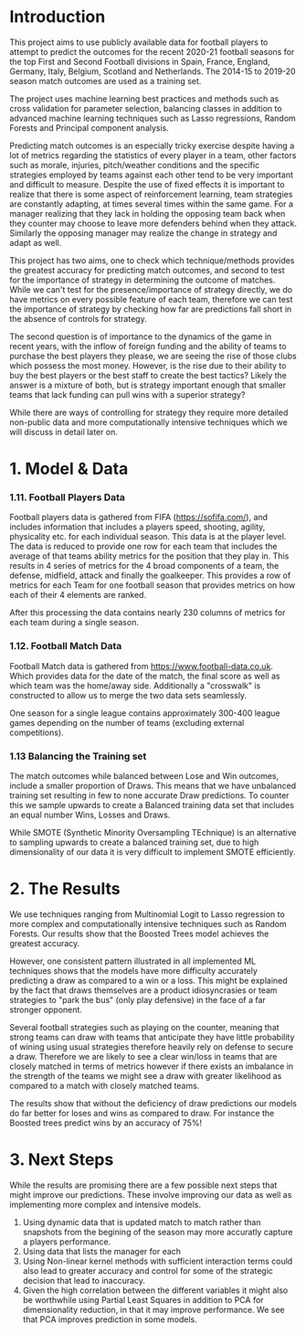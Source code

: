 # Introduction

This project aims to use publicly available data for football players to attempt to predict the outcomes for the recent 2020-21 football seasons for the top First and Second Football divisions in Spain, France, England, Germany, Italy, Belgium, Scotland and Netherlands. The 2014-15 to 2019-20 season match outcomes are used as a training set.

The project uses machine learning best practices and methods such as cross validation for parameter selection, balancing classes in addition to advanced machine learning techniques such as Lasso regressions, Random Forests and Principal component analysis.

Predicting match outcomes is an especially tricky exercise despite having a lot of metrics regarding the statistics of every player in a team, other factors such as morale, injuries, pitch/weather conditions and the specific strategies employed by teams against each other tend to be very important and difficult to measure. Despite the use of fixed effects it is important to realize that there is some aspect of reinforcement learning, team strategies are constantly adapting, at times several times within the same game. For a manager realizing that they lack in holding the opposing team back when they counter may choose to leave more defenders behind when they attack. Similarly the opposing manager may realize the change in strategy and adapt as well.

This project has two aims, one to check which technique/methods provides the greatest accuracy for predicting match outcomes, and second to test for the importance of strategy in determining the outcome of matches. While we can't test for the presence/importance of strategy directly, we do have metrics on every possible feature of each team, therefore we can test the importance of strategy by checking how far are predictions fall short in the absence of controls for strategy.

The second question is of importance to the dynamics of the game in recent years, with the inflow of foreign funding and the ability of teams to purchase the best players they please, we are seeing the rise of those clubs which possess the most money. However, is the rise due to their ability to buy the best players or the best staff to create the best tactics? Likely the answer is a mixture of both, but is strategy important enough that smaller teams that lack funding can pull wins with a superior strategy?

While there are ways of controlling for strategy they require more detailed non-public data and more computationally intensive techniques which we will discuss in detail later on.

# 1. Model & Data

### 1.11. Football Players Data
Football players data is gathered from FIFA (https://sofifa.com/), and includes information that includes a players speed, shooting, agility, physicality etc. for each individual season. This data is at the player level. The data is reduced to provide one row for each team that includes the average of that teams ability metrics for the position that they play in. This results in 4 series of metrics for the 4 broad components of a team, the defense, midfield, attack and finally the goalkeeper. This provides a row of metrics for each Team for one football season that provides metrics on how each of their 4 elements are ranked.

After this processing the data contains nearly 230 columns of metrics for each team during a single season.

### 1.12. Football Match Data
Football Match data is gathered from https://www.football-data.co.uk. Which provides data for the date of the match, the final score as well as which team was the home/away side. Additionally a "crosswalk" is constructed to allow us to merge the two data sets seamlessly.

One season for a single league contains approximately 300-400 league games depending on the number of teams (excluding external competitions). 


### 1.13 Balancing the Training set

The match outcomes while balanced between Lose and Win outcomes, include a smaller proportion of Draws. This means that we have unbalanced training set resulting in few to none accurate Draw predictions. To counter this we sample upwards to create a Balanced training data set that includes an equal number Wins, Losses and Draws. 

While SMOTE (Synthetic Minority Oversampling TEchnique) is an alternative to sampling upwards to create a balanced training set, due to high dimensionality of our data it is very difficult to implement SMOTE efficiently.

# 2. The Results

We use techniques ranging from Multinomial Logit to Lasso regression to more complex and computationally intensive techniques such as Random Forests. 
Our results show that the Boosted Trees model achieves the greatest accuracy.

However, one consistent pattern illustrated in all implemented ML techniques shows that the models have more difficulty accurately predicting a draw as compared to a win or a loss. This might be explained by the fact that draws themselves are a product idiosyncrasies or team strategies to "park the bus" (only play defensive) in the face of a far stronger opponent. 

Several football strategies such as playing on the counter, meaning that strong teams can draw with teams that anticipate they have little probability of wining using usual strategies therefore heavily rely on defense to secure a draw. Therefore we are likely to see a clear win/loss in teams that are closely matched in terms of metrics however if there exists an imbalance in the strength of the teams we might see a draw with greater likelihood as compared to a match with closely matched teams.

The results show that without the deficiency of draw predictions our models do far better for loses and wins as compared to draw. For instance the Boosted trees predict wins by an accuracy of 75%!

# 3. Next Steps

While the results are promising there are a few possible next steps that might improve our predictions. These involve improving our data as well as implementing more complex and intensive models.

  1. Using dynamic data that is updated match to match rather than snapshots from the begining of the season may more accuratly capture a players performance. 
  2. Using data that lists the manager for each 
  3. Using Non-linear kernel methods with sufficient interaction terms could also lead to greater accuracy and control for some of the strategic decision that lead to inaccuracy.
  4. Given the high correlation between the different variables it might also be worthwhile using Partial Least Squares in addition to PCA for dimensionality reduction, in that it may improve performance. We see that PCA improves prediction in some models.


